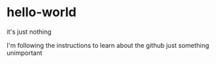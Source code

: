# hello-world
it's just nothing

I'm following the instructions to learn about the github
just something unimportant
